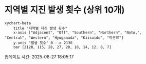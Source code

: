# 지역별 지진 발생 횟수 (상위 10개)

```mermaid
xychart-beta
    title "지역별 지진 발생 횟수"
    x-axis ["Adjacent", "Off", "Southern", "Northern", "Noto,", "Central", "Western", "Hyuganada", "Kiisuido", "미분류"]
    y-axis "발생 횟수" 0 --> 2130
    bar [2128, 115, 28, 27, 20, 18, 14, 12, 8, 7]
```

업데이트 시간: 2025-08-27 18:05:17
